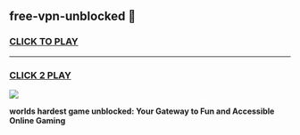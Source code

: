 
## free-vpn-unblocked 👋
<h3>
<a href="https://premium.freeplayer.one?title=free-vpn-unblocked&ref=14F">CLICK TO PLAY</a></h3>
<hr>

<h3>
<a href="https://premium.freeplayer.one?title=free-vpn-unblocked&ref=14F">CLICK 2 PLAY</a>
  
</h3>

<a href="https://premium.freeplayer.one?title=free-vpn-unblocked&ref=12F/"><img src="https://clearcache.store/games.png"></a>


**worlds hardest game unblocked: Your Gateway to Fun and Accessible Online Gaming**
